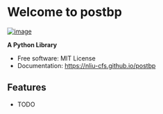 # Welcome to postbp


[![image](https://img.shields.io/pypi/v/postbp.svg)](https://pypi.python.org/pypi/postbp)


**A Python Library**


-   Free software: MIT License
-   Documentation: <https://nliu-cfs.github.io/postbp>
    

## Features

-   TODO
